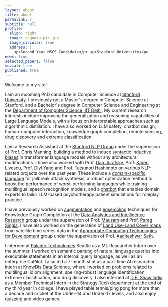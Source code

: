 ```yaml
---
layout: about
title: about
permalink: /
subtitle: null
profile:
  align: right
  image: sequoia_pic.jpg
  image_circular: true
  address: |
    <p>Second Year MSCS Candidate</p> <p>Stanford University</p>
news: true
selected_papers: false
social: true
published: true
---
```


Welcome to my site!

I am an incoming PhD candidate in Computer Science at [Stanford University](https://www.stanford.edu/). I previously got a Master's degree in Computer Science at Stanford, and a Bachelor's degree in Computer Science and Engineering at the [Department of Computer Science, IIT Delhi](https://www.cse.iitd.ernet.in/). My current research interests include improving the generalization and reasoning capabilities of Large Language Models, with a focus on interpretable approaches such as algorithmic distillation. I have also worked on LLM safety, chatbot design, human-computer interaction, knowledge graph completion, remote sensing, drug discovery and extreme classification.

I am a Research Assistant at the [Stanford NLP Group](https://nlp.stanford.edu/people/) under the supervision of Prof. [Chris Manning](https://nlp.stanford.edu/~manning/), building a method to induce [syntactic inductive biases](https://arxiv.org/abs/2411.18885) in transformer language models without any architectural modifications. I have also worked with Prof. [Dan Jurafsky](https://web.stanford.edu/~jurafsky/), Prof. [Karen Livescu](https://home.ttic.edu/~klivescu/), Prof. [Diyi Yang](https://cs.stanford.edu/~diyiy/group.html) and Prof. [Tatsunori Hashimoto](https://thashim.github.io/) on various NLP-related projects over the past year. These include a [domain-specific language](https://mdoumbouya.github.io/h4rm3l/) for jailbreak attack synthesis, a robust optimization method to boost the performance of worst-performing langauges while training multilingual speech recognition models, and a [chatbot](https://roleplay-doh.github.io/) that enables domain experts to tailor LLM-based psychotherapy patient simulations for roleplay practice.

I have previously worked on [augmentation](https://aclanthology.org/2023.acl-short.23/) and [ensembling](https://aclanthology.org/2024.acl-short.20/) techniques for Knowledge Graph Completion at the [Data Analytics and Intelligence Research](https://github.com/dair-iitd) group under the supervision of Prof. [Mausam](https://www.cse.iitd.ac.in/~mausam) and Prof. [Parag Singla](https://www.cse.iitd.ac.in/~parags/). I have also worked on the generation of [Land Use-Land Cover maps](https://www.cse.iitd.ernet.in/%7Easeth/commons-connect-ictd2024.pdf) from satellite time series data in the [Appropriate Computing Technologies for Development](http://act4d.iitd.ernet.in/) group under the supervision of Prof. [Aaditeshwar Seth](https://www.cse.iitd.ac.in/~aseth/).

I interned at [Palantir Technologies](https://www.palantir.com/) Seattle as a ML Researcher Intern over the summer. I worked on semantic parsing of natural language queries into executable statements in an internal query language, as well as an enterprise CoPilot. I also did a 7-month stint as a part-time AI researcher intern at [KnowDis Data Science](https://www.knowdis.ai/), where I worked on problems related to multilingual idiom alignment, spelling-robust language identification, extreme classification, and drug discovery. I also interned at [D.E. Shaw India](https://www.deshawindia.com/) as a Member Technical Intern in the Strategy Tech department at the end of my third year in college. I have played table tennis/ping pong for more than a decade and cricket at the Under-14 and Under-17 levels, and also enjoy quizzing and video games.